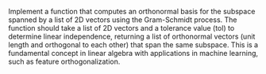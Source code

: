 Implement a function that computes an orthonormal basis for the subspace spanned by a list of 2D vectors using the Gram-Schmidt process. The function should take a list of 2D vectors and a tolerance value (tol) to determine linear independence, returning a list of orthonormal vectors (unit length and orthogonal to each other) that span the same subspace. This is a fundamental concept in linear algebra with applications in machine learning, such as feature orthogonalization.
